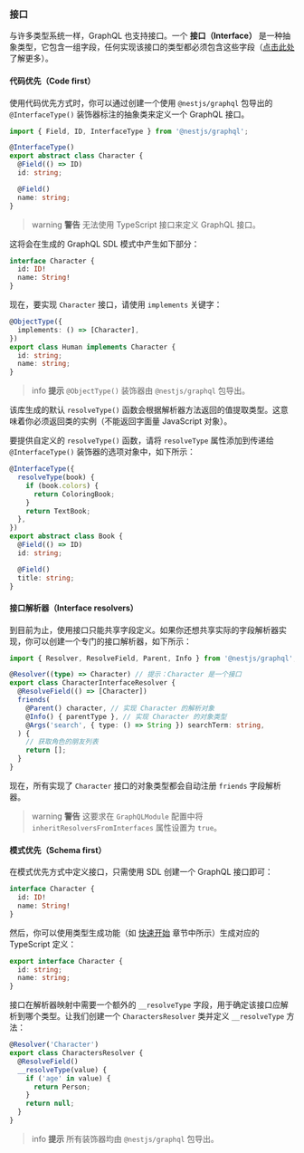 ### 接口

与许多类型系统一样，GraphQL 也支持接口。一个 **接口（Interface）** 是一种抽象类型，它包含一组字段，任何实现该接口的类型都必须包含这些字段（[点击此处](https://graphql.org/learn/schema/#interfaces)了解更多）。

#### 代码优先（Code first）

使用代码优先方式时，你可以通过创建一个使用 `@nestjs/graphql` 包导出的 `@InterfaceType()` 装饰器标注的抽象类来定义一个 GraphQL 接口。

```typescript
import { Field, ID, InterfaceType } from '@nestjs/graphql';

@InterfaceType()
export abstract class Character {
  @Field(() => ID)
  id: string;

  @Field()
  name: string;
}
```

> warning **警告** 无法使用 TypeScript 接口来定义 GraphQL 接口。

这将会在生成的 GraphQL SDL 模式中产生如下部分：

```graphql
interface Character {
  id: ID!
  name: String!
}
```

现在，要实现 `Character` 接口，请使用 `implements` 关键字：

```typescript
@ObjectType({
  implements: () => [Character],
})
export class Human implements Character {
  id: string;
  name: string;
}
```

> info **提示** `@ObjectType()` 装饰器由 `@nestjs/graphql` 包导出。

该库生成的默认 `resolveType()` 函数会根据解析器方法返回的值提取类型。这意味着你必须返回类的实例（不能返回字面量 JavaScript 对象）。

要提供自定义的 `resolveType()` 函数，请将 `resolveType` 属性添加到传递给 `@InterfaceType()` 装饰器的选项对象中，如下所示：

```typescript
@InterfaceType({
  resolveType(book) {
    if (book.colors) {
      return ColoringBook;
    }
    return TextBook;
  },
})
export abstract class Book {
  @Field(() => ID)
  id: string;

  @Field()
  title: string;
}
```

#### 接口解析器（Interface resolvers）

到目前为止，使用接口只能共享字段定义。如果你还想共享实际的字段解析器实现，你可以创建一个专门的接口解析器，如下所示：

```typescript
import { Resolver, ResolveField, Parent, Info } from '@nestjs/graphql';

@Resolver((type) => Character) // 提示：Character 是一个接口
export class CharacterInterfaceResolver {
  @ResolveField(() => [Character])
  friends(
    @Parent() character, // 实现 Character 的解析对象
    @Info() { parentType }, // 实现 Character 的对象类型
    @Args('search', { type: () => String }) searchTerm: string,
  ) {
    // 获取角色的朋友列表
    return [];
  }
}
```

现在，所有实现了 `Character` 接口的对象类型都会自动注册 `friends` 字段解析器。

> warning **警告** 这要求在 `GraphQLModule` 配置中将 `inheritResolversFromInterfaces` 属性设置为 `true`。

#### 模式优先（Schema first）

在模式优先方式中定义接口，只需使用 SDL 创建一个 GraphQL 接口即可：

```graphql
interface Character {
  id: ID!
  name: String!
}
```

然后，你可以使用类型生成功能（如 [快速开始](/graphql/quick-start) 章节中所示）生成对应的 TypeScript 定义：

```typescript
export interface Character {
  id: string;
  name: string;
}
```

接口在解析器映射中需要一个额外的 `__resolveType` 字段，用于确定该接口应解析到哪个类型。让我们创建一个 `CharactersResolver` 类并定义 `__resolveType` 方法：

```typescript
@Resolver('Character')
export class CharactersResolver {
  @ResolveField()
  __resolveType(value) {
    if ('age' in value) {
      return Person;
    }
    return null;
  }
}
```

> info **提示** 所有装饰器均由 `@nestjs/graphql` 包导出。